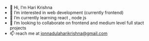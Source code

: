 - 👋 Hi, I’m Hari Krishna
- 👀 I’m interested in web development (currently frontend)
- 🌱 I’m currently learning react , node js 
- 💞️ I’m looking to collaborate on frontend and medium level full stact projects
- 📫 reach me at jonnadulaharikrishna@gmail.com

<!---
Hari-ind/Hari-ind is a ✨ special ✨ repository because its `README.md` (this file) appears on your GitHub profile.
You can click the Preview link to take a look at your changes.
--->
